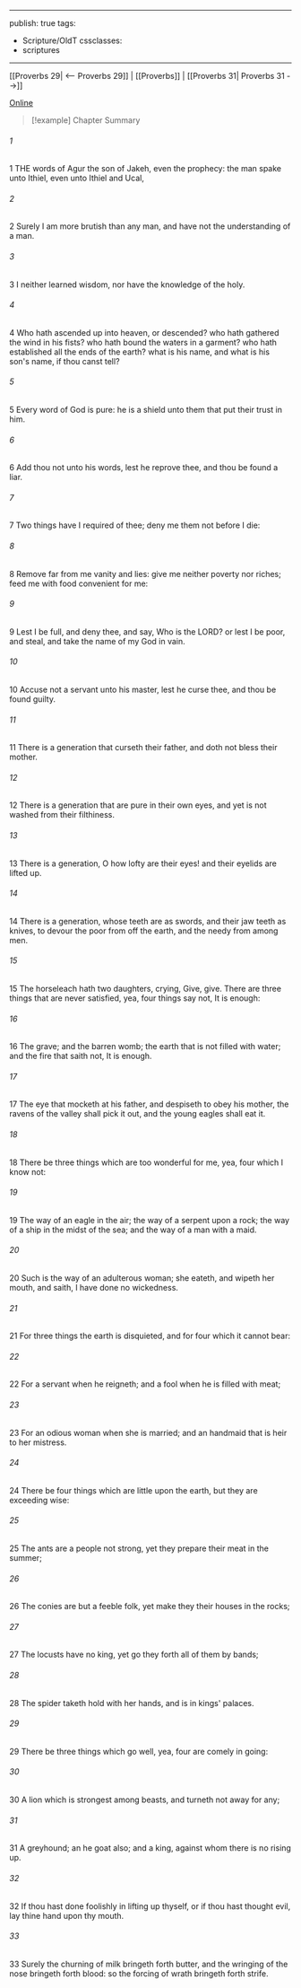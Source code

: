 

---
publish: true
tags:
  - Scripture/OldT
cssclasses:
  - scriptures
---
[[Proverbs 29| <-- Proverbs 29]] | [[Proverbs]] | [[Proverbs 31| Proverbs 31 -->]]

[Online](https://churchofjesuschrist.org/study/scriptures/ot/prov/30?lang=eng)

>[!example] Chapter Summary
>
###### 1
1 THE words of Agur the son of Jakeh, even the prophecy: the man spake unto Ithiel, even unto Ithiel and Ucal,
###### 2
2 Surely I am more brutish than any man, and have not the understanding of a man.
###### 3
3 I neither learned wisdom, nor have the knowledge of the holy.
###### 4
4 Who hath ascended up into heaven, or descended?  who hath gathered the wind in his fists?  who hath bound the waters in a garment?  who hath established all the ends of the earth?  what is his name, and what is his son's name, if thou canst tell?
###### 5
5 Every word of God is pure: he is a shield unto them that put their trust in him.
###### 6
6 Add thou not unto his words, lest he reprove thee, and thou be found a liar.
###### 7
7 Two things have I required of thee; deny me them not before I die:
###### 8
8 Remove far from me vanity and lies: give me neither poverty nor riches; feed me with food convenient for me:
###### 9
9 Lest I be full, and deny thee, and say, Who is the LORD?  or lest I be poor, and steal, and take the name of my God in vain.
###### 10
10 Accuse not a servant unto his master, lest he curse thee, and thou be found guilty.
###### 11
11 There is a generation that curseth their father, and doth not bless their mother.
###### 12
12 There is a generation that are pure in their own eyes, and yet is not washed from their filthiness.
###### 13
13 There is a generation, O how lofty are their eyes!  and their eyelids are lifted up.
###### 14
14 There is a generation, whose teeth are as swords, and their jaw teeth as knives, to devour the poor from off the earth, and the needy from among men.
###### 15
15 The horseleach hath two daughters, crying, Give, give. There are three things that are never satisfied, yea, four things say not, It is enough:
###### 16
16 The grave; and the barren womb; the earth that is not filled with water; and the fire that saith not, It is enough.
###### 17
17 The eye that mocketh at his father, and despiseth to obey his mother, the ravens of the valley shall pick it out, and the young eagles shall eat it.
###### 18
18 There be three things which are too wonderful for me, yea, four which I know not:
###### 19
19 The way of an eagle in the air; the way of a serpent upon a rock; the way of a ship in the midst of the sea; and the way of a man with a maid.
###### 20
20 Such is the way of an adulterous woman; she eateth, and wipeth her mouth, and saith, I have done no wickedness.
###### 21
21 For three things the earth is disquieted, and for four which it cannot bear:
###### 22
22 For a servant when he reigneth; and a fool when he is filled with meat;
###### 23
23 For an odious woman when she is married; and an handmaid that is heir to her mistress.
###### 24
24 There be four things which are little upon the earth, but they are exceeding wise:
###### 25
25 The ants are a people not strong, yet they prepare their meat in the summer;
###### 26
26 The conies are but a feeble folk, yet make they their houses in the rocks;
###### 27
27 The locusts have no king, yet go they forth all of them by bands;
###### 28
28 The spider taketh hold with her hands, and is in kings' palaces.
###### 29
29 There be three things which go well, yea, four are comely in going:
###### 30
30 A lion which is strongest among beasts, and turneth not away for any;
###### 31
31 A greyhound; an he goat also; and a king, against whom there is no rising up.
###### 32
32 If thou hast done foolishly in lifting up thyself, or if thou hast thought evil, lay thine hand upon thy mouth.
###### 33
33 Surely the churning of milk bringeth forth butter, and the wringing of the nose bringeth forth blood: so the forcing of wrath bringeth forth strife.



